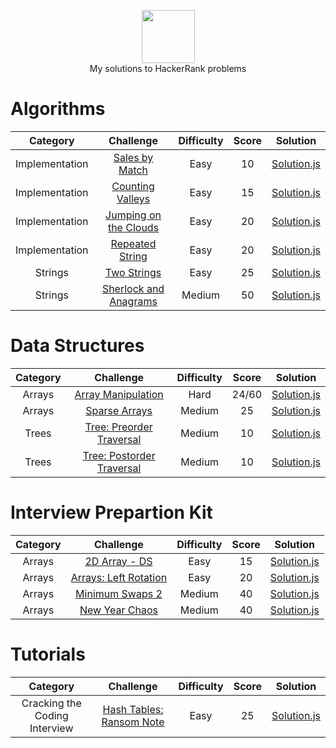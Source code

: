 <p align="center">
    <a href="https://www.hackerrank.com/RodneyShag">
        <img height=85 src="https://d3keuzeb2crhkn.cloudfront.net/hackerrank/assets/styleguide/logo_wordmark-f5c5eb61ab0a154c3ed9eda24d0b9e31.svg">
    </a>
    <br>My solutions to HackerRank problems
</p>

# Algorithms
|Category|Challenge|Difficulty|Score|Solution|
|:---:|:---:|:---:|:---:|:---:|
| Implementation | [Sales by Match](https://www.hackerrank.com/challenges/sock-merchant/problem)| Easy | 10 | [Solution.js](Algorithms/Implementation/SalesbyMatch/Solution.js) |
| Implementation | [Counting Valleys](https://www.hackerrank.com/challenges/counting-valleys/problem)| Easy | 15 | [Solution.js](Algorithms/Implementation/CountingValleys/Solution.js) |
| Implementation | [Jumping on the Clouds](https://www.hackerrank.com/challenges/jumping-on-the-clouds/problem)| Easy | 20 | [Solution.js](Algorithms/Implementation/JumpingOnTheClouds/Solution.js) |
| Implementation | [Repeated String](https://www.hackerrank.com/challenges/repeated-string/problem)| Easy | 20 | [Solution.js](Algorithms/Implementation/RepeatedString/Solution.js) |
| Strings | [Two Strings](https://www.hackerrank.com/challenges/two-strings/problem)| Easy | 25 | [Solution.js](Algorithms/Strings/TwoStrings/Solution.js) |
| Strings | [Sherlock and Anagrams](https://www.hackerrank.com/challenges/sherlock-and-anagrams/problem)| Medium | 50 | [Solution.js](Algorithms/Strings/SherlockAndAnagrams/Solution.js) |

# Data Structures
|Category|Challenge|Difficulty|Score|Solution|
|:---:|:---:|:---:|:---:|:---:|
| Arrays | [Array Manipulation](https://www.hackerrank.com/challenges/crush/problem)| Hard | 24/60 | [Solution.js](DataStructures/Arrays/ArrayManipulation/Solution.js) |
| Arrays | [Sparse Arrays](https://www.hackerrank.com/challenges/sparse-arrays/problem)| Medium | 25 | [Solution.js](DataStructures/Arrays/SparseArrays/Solution.js) |
| Trees | [Tree: Preorder Traversal](https://www.hackerrank.com/challenges/tree-preorder-traversal/problem)| Medium | 10 | [Solution.js](DataStructures/Trees/Tree:PreorderTraversal/Solution.java) |
| Trees | [Tree: Postorder Traversal](https://www.hackerrank.com/challenges/tree-postorder-traversal/problem)| Medium | 10 | [Solution.js](DataStructures/Trees/Tree:PostorderTraversal/Solution.java) |

# Interview Prepartion Kit
|Category|Challenge|Difficulty|Score|Solution|
|:---:|:---:|:---:|:---:|:---:|
| Arrays | [2D Array - DS](https://www.hackerrank.com/challenges/2d-array/problem?h_l=interview&playlist_slugs%5B%5D=interview-preparation-kit&playlist_slugs%5B%5D=arrays)| Easy | 15 | [Solution.js](InterviewPreparationKit/2DArray-DS/Solution.js) |
| Arrays | [Arrays: Left Rotation](https://www.hackerrank.com/challenges/ctci-array-left-rotation/problem?h_l=interview&playlist_slugs%5B%5D=interview-preparation-kit&playlist_slugs%5B%5D=arrays)| Easy | 20 | [Solution.js](InterviewPreparationKit/Arrays:LeftRotation/Solution.js) |
| Arrays | [Minimum Swaps 2](https://www.hackerrank.com/challenges/minimum-swaps-2/problem?h_l=interview&playlist_slugs%5B%5D=interview-preparation-kit&playlist_slugs%5B%5D=arrays)| Medium | 40 | [Solution.js](InterviewPreparationKit/MinimumSwaps2/Solution.js) |
| Arrays | [New Year Chaos](https://www.hackerrank.com/challenges/new-year-chaos/problem?h_l=interview&playlist_slugs%5B%5D=interview-preparation-kit&playlist_slugs%5B%5D=arrays)| Medium | 40 | [Solution.js](InterviewPreparationKit/NewYearChaos/Solution.js) |

# Tutorials
|Category|Challenge|Difficulty|Score|Solution|
|:---:|:---:|:---:|:---:|:---:|
| Cracking the Coding Interview | [Hash Tables: Ransom Note](https://www.hackerrank.com/challenges/ctci-ransom-note/problem)| Easy | 25 | [Solution.js](CrackingTheCodingInterview/HashTables:RansomNote/Solution.js)